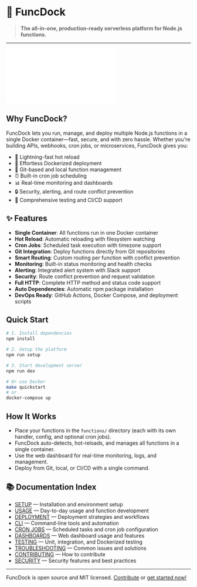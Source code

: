 # 🚀 FuncDock

> **The all-in-one, production-ready serverless platform for Node.js functions.**

---

![FuncDock Logo](public/dashboard/assets/index-BTy2vMIs.css)

## Why FuncDock?

FuncDock lets you run, manage, and deploy multiple Node.js functions in a single Docker container—fast, secure, and with zero hassle. Whether you're building APIs, webhooks, cron jobs, or microservices, FuncDock gives you:

- 🚀 Lightning-fast hot reload
- 🐳 Effortless Dockerized deployment
- 🔄 Git-based and local function management
- ⏰ Built-in cron job scheduling
- 📊 Real-time monitoring and dashboards
- 🔒 Security, alerting, and route conflict prevention
- 🧪 Comprehensive testing and CI/CD support

## ✨ Features

- **Single Container**: All functions run in one Docker container
- **Hot Reload**: Automatic reloading with filesystem watching
- **Cron Jobs**: Scheduled task execution with timezone support
- **Git Integration**: Deploy functions directly from Git repositories
- **Smart Routing**: Custom routing per function with conflict prevention
- **Monitoring**: Built-in status monitoring and health checks
- **Alerting**: Integrated alert system with Slack support
- **Security**: Route conflict prevention and request validation
- **Full HTTP**: Complete HTTP method and status code support
- **Auto Dependencies**: Automatic npm package installation
- **DevOps Ready**: GitHub Actions, Docker Compose, and deployment scripts

## Quick Start

```bash
# 1. Install dependencies
npm install

# 2. Setup the platform
npm run setup

# 3. Start development server
npm run dev

# Or use Docker
make quickstart
# or
docker-compose up
```

## How It Works

- Place your functions in the `functions/` directory (each with its own handler, config, and optional cron jobs).
- FuncDock auto-detects, hot-reloads, and manages all functions in a single container.
- Use the web dashboard for real-time monitoring, logs, and management.
- Deploy from Git, local, or CI/CD with a single command.

## 📚 Documentation Index

- [SETUP](SETUP_README.md) — Installation and environment setup
- [USAGE](USAGE_README.md) — Day-to-day usage and function development
- [DEPLOYMENT](DEPLOYMENT_README.md) — Deployment strategies and workflows
- [CLI](CLI_README.md) — Command-line tools and automation
- [CRON JOBS](CRONJOBS_README.md) — Scheduled tasks and cron job configuration
- [DASHBOARDS](DASHBOARDS_README.md) — Web dashboard usage and features
- [TESTING](TESTING_README.md) — Unit, integration, and Dockerized testing
- [TROUBLESHOOTING](TROUBLESHOOTING_README.md) — Common issues and solutions
- [CONTRIBUTING](CONTRIBUTING_README.md) — How to contribute
- [SECURITY](SECURITY_README.md) — Security features and best practices

---

FuncDock is open source and MIT licensed. [Contribute](CONTRIBUTING_README.md) or [get started now!](SETUP_README.md)
